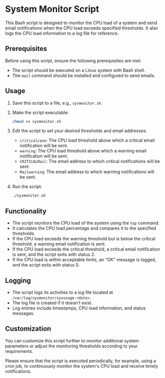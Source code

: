 # System Monitor Script

This Bash script is designed to monitor the CPU load of a system and send email notifications when the CPU load exceeds specified thresholds. It also logs the CPU load information to a log file for reference.

## Prerequisites
Before using this script, ensure the following prerequisites are met:
- The script should be executed on a Linux system with Bash shell.
- The `mail` command should be installed and configured to send emails.

## Usage
1. Save this script to a file, e.g., `sysmonitor.sh`.

2. Make the script executable:
   ```bash
   chmod +x sysmonitor.sh
   ```

3. Edit the script to set your desired thresholds and email addresses:
   - `criticalcase`: The CPU load threshold above which a critical email notification will be sent.
   - `warning`: The CPU load threshold above which a warning email notification will be sent.
   - `CRITICALMail`: The email address to which critical notifications will be sent.
   - `Mailwarning`: The email address to which warning notifications will be sent.

4. Run the script:
   ```bash
   ./sysmonitor.sh
   ```

## Functionality
- The script monitors the CPU load of the system using the `top` command.
- It calculates the CPU load percentage and compares it to the specified thresholds.
- If the CPU load exceeds the warning threshold but is below the critical threshold, a warning email notification is sent.
- If the CPU load exceeds the critical threshold, a critical email notification is sent, and the script exits with status 2.
- If the CPU load is within acceptable limits, an "OK" message is logged, and the script exits with status 0.

## Logging
- The script logs its activities to a log file located at `/var/log/sysmonitor/sysusage-<date>`.
- The log file is created if it doesn't exist.
- Log entries include timestamps, CPU load information, and status messages.

## Customization
You can customize this script further to monitor additional system parameters or adjust the monitoring thresholds according to your requirements.

Please ensure that the script is executed periodically, for example, using a cron job, to continuously monitor the system's CPU load and receive timely notifications.
